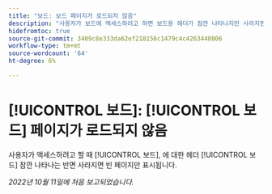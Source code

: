 ```yaml
---
title: "보드: 보드 페이지가 로드되지 않음"
description: "사용자가 보드에 액세스하려고 하면 보드용 헤더가 잠깐 나타나지만 사라지면 사용자가 빈 페이지만 보게 됩니다."
hidefromtoc: true
source-git-commit: 3409c8e333da62ef218156c1479c4c4263448806
workflow-type: tm+mt
source-wordcount: '64'
ht-degree: 6%

---
```



# [!UICONTROL 보드]: [!UICONTROL 보드] 페이지가 로드되지 않음

사용자가 액세스하려고 할 때 [!UICONTROL 보드], 에 대한 헤더 [!UICONTROL 보드] 잠깐 나타나는 반면 사라지면 빈 페이지만 표시됩니다.

_2022년 10월 11일에 처음 보고되었습니다._

